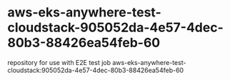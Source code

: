 # aws-eks-anywhere-test-cloudstack-905052da-4e57-4dec-80b3-88426ea54feb-60
repository for use with E2E test job aws-eks-anywhere-test-cloudstack:905052da-4e57-4dec-80b3-88426ea54feb-60
